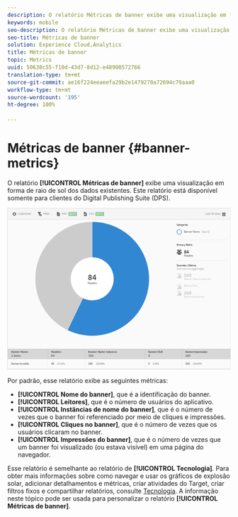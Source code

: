 ```yaml
---
description: O relatório Métricas de banner exibe uma visualização em forma de raio de sol dos dados existentes. Este relatório está disponível somente para clientes do Digital Publishing Suite (DPS).
keywords: mobile
seo-description: O relatório Métricas de banner exibe uma visualização em forma de raio de sol dos dados existentes. Este relatório está disponível somente para clientes do Digital Publishing Suite (DPS).
seo-title: Métricas de banner
solution: Experience Cloud,Analytics
title: Métricas de banner
topic: Metrics
uuid: 50638c55-f10d-43d7-8d12-e48908572766
translation-type: tm+mt
source-git-commit: ae16f224eeaeefa29b2e1479270a72694c79aaa0
workflow-type: tm+mt
source-wordcount: '195'
ht-degree: 100%

---
```



# Métricas de banner {#banner-metrics}

O relatório **[!UICONTROL Métricas de banner]** exibe uma visualização em forma de raio de sol dos dados existentes. Este relatório está disponível somente para clientes do Digital Publishing Suite (DPS).

![](assets/dps_banner_name.png)

Por padrão, esse relatório exibe as seguintes métricas:

* **[!UICONTROL Nome do banner]**, que é a identificação do banner.
* **[!UICONTROL Leitores]**, que é o número de usuários do aplicativo.
* **[!UICONTROL Instâncias de nome do banner]**, que é o número de vezes que o banner foi referenciado por meio de cliques e impressões.
* **[!UICONTROL Cliques no banner]**, que é o número de vezes que os usuários clicaram no banner.
* **[!UICONTROL Impressões do banner]**, que é o número de vezes que um banner foi visualizado (ou estava visível) em uma página do navegador.

Esse relatório é semelhante ao relatório de **[!UICONTROL Tecnologia]**. Para obter mais informações sobre como navegar e usar os gráficos de explosão solar, adicionar detalhamentos e métricas, criar atividades do Target, criar filtros fixos e compartilhar relatórios, consulte [Tecnologia](/help/using/usage/reports-technology.md). A informação neste tópico pode ser usada para personalizar o relatório **[!UICONTROL Métricas de banner]**.
